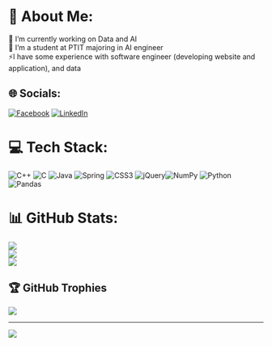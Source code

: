 # 💫 About Me:
🔭 I’m currently working on Data and AI<br>🌱 I’m a student at PTIT majoring in AI engineer<br>⚡I have some experience with software engineer (developing website and application), and data



## 🌐 Socials:
[![Facebook](https://img.shields.io/badge/Facebook-%231877F2.svg?logo=Facebook&logoColor=white)](https://facebook.com/https://www.facebook.com/phi.hung.347704/) [![LinkedIn](https://img.shields.io/badge/LinkedIn-%230077B5.svg?logo=linkedin&logoColor=white)](https://linkedin.com/in/https://www.linkedin.com/in/phi-hung-tran-nguyen-711b05256/) 

# 💻 Tech Stack:
![C++](https://img.shields.io/badge/c++-%2300599C.svg?style=for-the-badge&logo=c%2B%2B&logoColor=white)  ![C](https://img.shields.io/badge/c-%2300599C.svg?style=for-the-badge&logo=c&logoColor=white) ![Java](https://img.shields.io/badge/java-%23ED8B00.svg?style=for-the-badge&logo=openjdk&logoColor=white) ![Spring](https://img.shields.io/badge/spring-%236DB33F.svg?style=for-the-badge&logo=spring&logoColor=white) ![CSS3](https://img.shields.io/badge/css3-%231572B6.svg?style=for-the-badge&logo=css3&logoColor=white) ![jQuery](https://img.shields.io/badge/jquery-%230769AD.svg?style=for-the-badge&logo=jquery&logoColor=white)![NumPy](https://img.shields.io/badge/numpy-%23013243.svg?style=for-the-badge&logo=numpy&logoColor=white) ![Python](https://img.shields.io/badge/python-3670A0?style=for-the-badge&logo=python&logoColor=ffdd54) ![Pandas](https://img.shields.io/badge/pandas-%23150458.svg?style=for-the-badge&logo=pandas&logoColor=white)
# 📊 GitHub Stats:
![](https://github-readme-stats.vercel.app/api?username=ronalhung05&theme=dark&hide_border=false&include_all_commits=false&count_private=false)<br/>
![](https://github-readme-streak-stats.herokuapp.com/?user=ronalhung05&theme=dark&hide_border=false)<br/>
![](https://github-readme-stats.vercel.app/api/top-langs/?username=ronalhung05&theme=dark&hide_border=false&include_all_commits=false&count_private=false&layout=compact)

## 🏆 GitHub Trophies
![](https://github-profile-trophy.vercel.app/?username=ronalhung05&theme=radical&no-frame=false&no-bg=true&margin-w=4)

---
[![](https://visitcount.itsvg.in/api?id=ronalhung05&icon=0&color=0)](https://visitcount.itsvg.in)

<!-- Proudly created with GPRM ( https://gprm.itsvg.in ) -->
